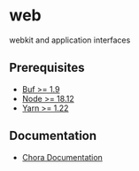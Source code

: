 # web

webkit and application interfaces

## Prerequisites

- [Buf >= 1.9](https://docs.buf.build/installation)
- [Node >= 18.12](https://nodejs.org/en/download/package-manager)
- [Yarn >= 1.22](https://classic.yarnpkg.com/en/docs/install)

## Documentation

- [Chora Documentation](https://docs.chora.io)
